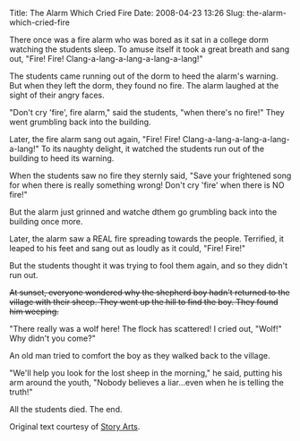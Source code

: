Title: The Alarm Which Cried Fire
Date: 2008-04-23 13:26
Slug: the-alarm-which-cried-fire

There once was a fire alarm who was bored as it sat in a college dorm
watching the students sleep. To amuse itself it took a great breath and
sang out, "Fire! Fire! Clang-a-lang-a-lang-a-lang-a-lang!"

The students came running out of the dorm to heed the alarm's warning.
But when they left the dorm, they found no fire. The alarm laughed at
the sight of their angry faces.

"Don't cry 'fire', fire alarm," said the students, "when there's no
fire!" They went grumbling back into the building.

Later, the fire alarm sang out again, "Fire! Fire!
Clang-a-lang-a-lang-a-lang-a-lang!" To its naughty delight, it watched
the students run out of the building to heed its warning.

When the students saw no fire they sternly said, "Save your frightened
song for when there is really something wrong! Don't cry 'fire' when
there is NO fire!"

But the alarm just grinned and watche dthem go grumbling back into the
building once more.

Later, the alarm saw a REAL fire spreading towards the people.
Terrified, it leaped to his feet and sang out as loudly as it could,
"Fire! Fire!"

But the students thought it was trying to fool them again, and so they
didn't run out.

<span style="text-decoration:line-through;">At sunset, everyone wondered
why the shepherd boy hadn't returned to the village with their sheep.
They went up the hill to find the boy. They found him weeping.

"There really was a wolf here! The flock has scattered! I cried out,
"Wolf!" Why didn't you come?"

An old man tried to comfort the boy as they walked back to the village.

"We'll help you look for the lost sheep in the morning," he said,
putting his arm around the youth, "Nobody believes a liar...even when he
is telling the truth!"</span>

All the students died. The end.

Original text courtesy of [Story
Arts](http://www.storyarts.org/library/aesops/stories/boy.html).

